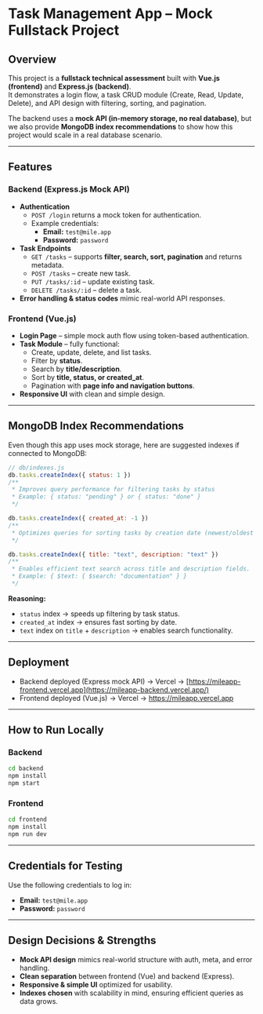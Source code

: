 # Task Management App – Mock Fullstack Project

## Overview
This project is a **fullstack technical assessment** built with **Vue.js (frontend)** and **Express.js (backend)**.  
It demonstrates a login flow, a task CRUD module (Create, Read, Update, Delete), and API design with filtering, sorting, and pagination.  

The backend uses a **mock API (in-memory storage, no real database)**, but we also provide **MongoDB index recommendations** to show how this project would scale in a real database scenario.

---

## Features

### Backend (Express.js Mock API)
- **Authentication**
  - `POST /login` returns a mock token for authentication.
  - Example credentials:  
    - **Email:** `test@mile.app`  
    - **Password:** `password`  
- **Task Endpoints**
  - `GET /tasks` – supports **filter, search, sort, pagination** and returns metadata.
  - `POST /tasks` – create new task.
  - `PUT /tasks/:id` – update existing task.
  - `DELETE /tasks/:id` – delete a task.
- **Error handling & status codes** mimic real-world API responses.

### Frontend (Vue.js)
- **Login Page** – simple mock auth flow using token-based authentication.
- **Task Module** – fully functional:
  - Create, update, delete, and list tasks.
  - Filter by **status**.
  - Search by **title/description**.
  - Sort by **title, status, or created_at**.
  - Pagination with **page info and navigation buttons**.
- **Responsive UI** with clean and simple design.

---

## MongoDB Index Recommendations
Even though this app uses mock storage, here are suggested indexes if connected to MongoDB:

```js
// db/indexes.js
db.tasks.createIndex({ status: 1 })
/**
 * Improves query performance for filtering tasks by status
 * Example: { status: "pending" } or { status: "done" }
 */

db.tasks.createIndex({ created_at: -1 })
/**
 * Optimizes queries for sorting tasks by creation date (newest/oldest first).
 */

db.tasks.createIndex({ title: "text", description: "text" })
/**
 * Enables efficient text search across title and description fields.
 * Example: { $text: { $search: "documentation" } }
 */
```

**Reasoning:**
- `status` index → speeds up filtering by task status.  
- `created_at` index → ensures fast sorting by date.  
- `text` index on `title` + `description` → enables search functionality.  

---

## Deployment
- Backend deployed (Express mock API) → Vercel → [https://mileapp-frontend.vercel.app](https://mileapp-backend.vercel.app/)
- Frontend deployed (Vue.js) → Vercel → https://mileapp.vercel.app

---

## How to Run Locally

### Backend
```bash
cd backend
npm install
npm start
```

### Frontend
```bash
cd frontend
npm install
npm run dev
```

---

## Credentials for Testing
Use the following credentials to log in:

- **Email:** `test@mile.app`  
- **Password:** `password`  

---

## Design Decisions & Strengths
- **Mock API design** mimics real-world structure with auth, meta, and error handling.
- **Clean separation** between frontend (Vue) and backend (Express).
- **Responsive & simple UI** optimized for usability.
- **Indexes chosen** with scalability in mind, ensuring efficient queries as data grows.
